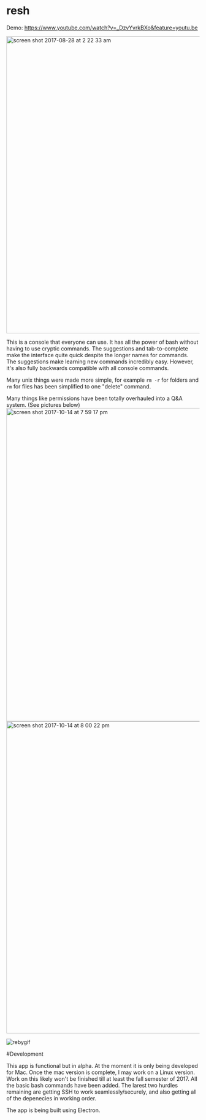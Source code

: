 # resh
Demo: https://www.youtube.com/watch?v=_DzvYvrkBXo&feature=youtu.be

<img width="776" alt="screen shot 2017-08-28 at 2 22 33 am" src="https://user-images.githubusercontent.com/17692058/29763276-1ef8629c-8b98-11e7-9a9c-1154195a5f52.png">


This is a console that everyone can use. It has all the power of bash without having to use cryptic commands. The suggestions and tab-to-complete make the interface quite quick despite the longer names for commands. The suggestions make learning new commands incredibly easy. However, it's also fully backwards compatible with all console commands.

Many unix things were made more simple, for example `rm -r` for folders and `rm` for files has been simplified to one "delete" command.

Many things like permissions have been totally overhauled into a Q&A system. (See pictures below)
<img width="818" alt="screen shot 2017-10-14 at 7 59 17 pm" src="https://user-images.githubusercontent.com/17692058/31580593-3ebdad60-b11a-11e7-8bc9-78806039eb37.png">
<img width="815" alt="screen shot 2017-10-14 at 8 00 22 pm" src="https://user-images.githubusercontent.com/17692058/31580605-60274d4e-b11a-11e7-8001-77d2a3a7af8c.png">

![rebygif](https://user-images.githubusercontent.com/17692058/29953404-8ec19c4c-8e95-11e7-8770-c628ee57dfe0.gif)


#Development

This app is functional but in alpha. At the moment it is only being developed for Mac. Once the mac version is complete, I may work on a Linux version. Work on this likely won't be finished till at least the fall semester of 2017. All the basic bash commands have been added. The larest two hurdles remaining are getting SSH to work seamlessly/securely, and also getting all of the depenecies in working order. 

The app is being built using Electron.


